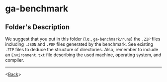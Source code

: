 # ga-benchmark

## Folder's Description
We suggest that you put in this folder (i.e., `ga-benchmark/runs`) the `.ZIP` files including `.JSON` and `.PDF` files generated by the benchmark. See existing `.ZIP` files to deduce the structure of directories. Also, remember to include an `Environment.txt` file describing the used machine, operating system, and compiler.

---
<[Back](../README.md)>
